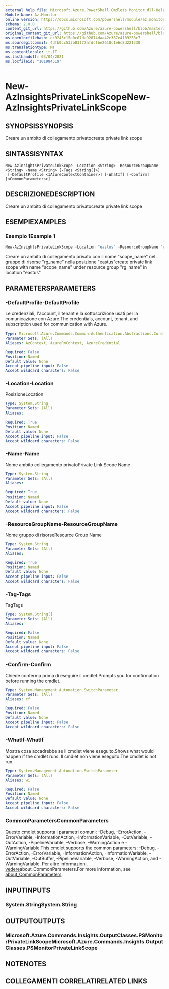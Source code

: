 ```yaml
---
external help file: Microsoft.Azure.PowerShell.Cmdlets.Monitor.dll-Help.xml
Module Name: Az.Monitor
online version: https://docs.microsoft.com/powershell/module/az.monitor/new-azinsightsprivatelinkscope
schema: 2.0.0
content_git_url: https://github.com/Azure/azure-powershell/blob/master/src/Monitor/Monitor/help/New-AzInsightsPrivateLinkScope.md
original_content_git_url: https://github.com/Azure/azure-powershell/blob/master/src/Monitor/Monitor/help/New-AzInsightsPrivateLinkScope.md
ms.openlocfilehash: ec9245c15a0c07da92874daa42c387e4109258c7
ms.sourcegitcommit: 4dfb0cc533b83f77afdcfbe2618c1e6c8d221330
ms.translationtype: MT
ms.contentlocale: it-IT
ms.lasthandoff: 03/04/2021
ms.locfileid: "101984519"
---
```

# <span data-ttu-id="0565c-101">New-AzInsightsPrivateLinkScope</span><span class="sxs-lookup"><span data-stu-id="0565c-101">New-AzInsightsPrivateLinkScope</span></span>

## <span data-ttu-id="0565c-102">SYNOPSIS</span><span class="sxs-lookup"><span data-stu-id="0565c-102">SYNOPSIS</span></span>
<span data-ttu-id="0565c-103">Creare un ambito di collegamento privato</span><span class="sxs-lookup"><span data-stu-id="0565c-103">create private link scope</span></span>

## <span data-ttu-id="0565c-104">SINTASSI</span><span class="sxs-lookup"><span data-stu-id="0565c-104">SYNTAX</span></span>

```
New-AzInsightsPrivateLinkScope -Location <String> -ResourceGroupName <String> -Name <String> [-Tags <String[]>]
 [-DefaultProfile <IAzureContextContainer>] [-WhatIf] [-Confirm] [<CommonParameters>]
```

## <span data-ttu-id="0565c-105">DESCRIZIONE</span><span class="sxs-lookup"><span data-stu-id="0565c-105">DESCRIPTION</span></span>
<span data-ttu-id="0565c-106">Creare un ambito di collegamento privato</span><span class="sxs-lookup"><span data-stu-id="0565c-106">create private link scope</span></span>

## <span data-ttu-id="0565c-107">ESEMPI</span><span class="sxs-lookup"><span data-stu-id="0565c-107">EXAMPLES</span></span>

### <span data-ttu-id="0565c-108">Esempio 1</span><span class="sxs-lookup"><span data-stu-id="0565c-108">Example 1</span></span>
```powershell
New-AzInsightsPrivateLinkScope -Location "eastus" -ResourceGroupName "rg_name" -Name "scope_name"
```

<span data-ttu-id="0565c-109">Creare un ambito di collegamento privato con il nome "scope_name" nel gruppo di risorse "rg_name" nella posizione "eastus"</span><span class="sxs-lookup"><span data-stu-id="0565c-109">create private link scope with name "scope_name" under resource group "rg_name" in location "eastus"</span></span>

## <span data-ttu-id="0565c-110">PARAMETERS</span><span class="sxs-lookup"><span data-stu-id="0565c-110">PARAMETERS</span></span>

### <span data-ttu-id="0565c-111">-DefaultProfile</span><span class="sxs-lookup"><span data-stu-id="0565c-111">-DefaultProfile</span></span>
<span data-ttu-id="0565c-112">Le credenziali, l'account, il tenant e la sottoscrizione usati per la comunicazione con Azure.</span><span class="sxs-lookup"><span data-stu-id="0565c-112">The credentials, account, tenant, and subscription used for communication with Azure.</span></span>

```yaml
Type: Microsoft.Azure.Commands.Common.Authentication.Abstractions.Core.IAzureContextContainer
Parameter Sets: (All)
Aliases: AzContext, AzureRmContext, AzureCredential

Required: False
Position: Named
Default value: None
Accept pipeline input: False
Accept wildcard characters: False
```

### <span data-ttu-id="0565c-113">-Location</span><span class="sxs-lookup"><span data-stu-id="0565c-113">-Location</span></span>
<span data-ttu-id="0565c-114">Posizione</span><span class="sxs-lookup"><span data-stu-id="0565c-114">Location</span></span>

```yaml
Type: System.String
Parameter Sets: (All)
Aliases:

Required: True
Position: Named
Default value: None
Accept pipeline input: False
Accept wildcard characters: False
```

### <span data-ttu-id="0565c-115">-Name</span><span class="sxs-lookup"><span data-stu-id="0565c-115">-Name</span></span>
<span data-ttu-id="0565c-116">Nome ambito collegamento privato</span><span class="sxs-lookup"><span data-stu-id="0565c-116">Private Link Scope Name</span></span>

```yaml
Type: System.String
Parameter Sets: (All)
Aliases:

Required: True
Position: Named
Default value: None
Accept pipeline input: False
Accept wildcard characters: False
```

### <span data-ttu-id="0565c-117">-ResourceGroupName</span><span class="sxs-lookup"><span data-stu-id="0565c-117">-ResourceGroupName</span></span>
<span data-ttu-id="0565c-118">Nome gruppo di risorse</span><span class="sxs-lookup"><span data-stu-id="0565c-118">Resource Group Name</span></span>

```yaml
Type: System.String
Parameter Sets: (All)
Aliases:

Required: True
Position: Named
Default value: None
Accept pipeline input: False
Accept wildcard characters: False
```

### <span data-ttu-id="0565c-119">-Tag</span><span class="sxs-lookup"><span data-stu-id="0565c-119">-Tags</span></span>
<span data-ttu-id="0565c-120">Tag</span><span class="sxs-lookup"><span data-stu-id="0565c-120">Tags</span></span>

```yaml
Type: System.String[]
Parameter Sets: (All)
Aliases:

Required: False
Position: Named
Default value: None
Accept pipeline input: False
Accept wildcard characters: False
```

### <span data-ttu-id="0565c-121">-Confirm</span><span class="sxs-lookup"><span data-stu-id="0565c-121">-Confirm</span></span>
<span data-ttu-id="0565c-122">Chiede conferma prima di eseguire il cmdlet.</span><span class="sxs-lookup"><span data-stu-id="0565c-122">Prompts you for confirmation before running the cmdlet.</span></span>

```yaml
Type: System.Management.Automation.SwitchParameter
Parameter Sets: (All)
Aliases: cf

Required: False
Position: Named
Default value: None
Accept pipeline input: False
Accept wildcard characters: False
```

### <span data-ttu-id="0565c-123">-WhatIf</span><span class="sxs-lookup"><span data-stu-id="0565c-123">-WhatIf</span></span>
<span data-ttu-id="0565c-124">Mostra cosa accadrebbe se il cmdlet viene eseguito.</span><span class="sxs-lookup"><span data-stu-id="0565c-124">Shows what would happen if the cmdlet runs.</span></span>
<span data-ttu-id="0565c-125">Il cmdlet non viene eseguito.</span><span class="sxs-lookup"><span data-stu-id="0565c-125">The cmdlet is not run.</span></span>

```yaml
Type: System.Management.Automation.SwitchParameter
Parameter Sets: (All)
Aliases: wi

Required: False
Position: Named
Default value: None
Accept pipeline input: False
Accept wildcard characters: False
```

### <span data-ttu-id="0565c-126">CommonParameters</span><span class="sxs-lookup"><span data-stu-id="0565c-126">CommonParameters</span></span>
<span data-ttu-id="0565c-127">Questo cmdlet supporta i parametri comuni: -Debug, -ErrorAction, -ErrorVariable, -InformationAction, -InformationVariable, -OutVariable, -OutAction, -PipelineVariable, -Verbose, -WarningAction e -WarningVariable.</span><span class="sxs-lookup"><span data-stu-id="0565c-127">This cmdlet supports the common parameters: -Debug, -ErrorAction, -ErrorVariable, -InformationAction, -InformationVariable, -OutVariable, -OutBuffer, -PipelineVariable, -Verbose, -WarningAction, and -WarningVariable.</span></span> <span data-ttu-id="0565c-128">Per altre informazioni, [vedere](http://go.microsoft.com/fwlink/?LinkID=113216)about_CommonParameters.</span><span class="sxs-lookup"><span data-stu-id="0565c-128">For more information, see [about_CommonParameters](http://go.microsoft.com/fwlink/?LinkID=113216).</span></span>

## <span data-ttu-id="0565c-129">INPUT</span><span class="sxs-lookup"><span data-stu-id="0565c-129">INPUTS</span></span>

### <span data-ttu-id="0565c-130">System.String</span><span class="sxs-lookup"><span data-stu-id="0565c-130">System.String</span></span>

## <span data-ttu-id="0565c-131">OUTPUT</span><span class="sxs-lookup"><span data-stu-id="0565c-131">OUTPUTS</span></span>

### <span data-ttu-id="0565c-132">Microsoft.Azure.Commands.Insights.OutputClasses.PSMonitorPrivateLinkScope</span><span class="sxs-lookup"><span data-stu-id="0565c-132">Microsoft.Azure.Commands.Insights.OutputClasses.PSMonitorPrivateLinkScope</span></span>

## <span data-ttu-id="0565c-133">NOTE</span><span class="sxs-lookup"><span data-stu-id="0565c-133">NOTES</span></span>

## <span data-ttu-id="0565c-134">COLLEGAMENTI CORRELATI</span><span class="sxs-lookup"><span data-stu-id="0565c-134">RELATED LINKS</span></span>
